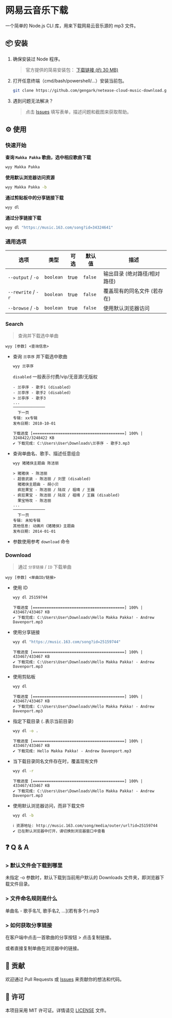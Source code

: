 # 网易云音乐下载

一个简单的 Node.js CLI 库，用来下载网易云音乐源的 mp3 文件。

## 📦 安装

1. 确保安装过 Node 程序。

   > 官方提供的简易安装包： [下载链接 (约 30 MB)][node-url]

2. 打开任意终端（cmd/bash/powershell/...）安装当前包。

    ```bash
    git clone https://github.com/gengark/netease-cloud-music-download.git && cd netease-cloud-music-download && npm run install && npm link
    ```

3. 遇到问题无法解决？

   > 点击 [Issues][issues-url] 填写表单，描述问题和截图来获取帮助。

## ⚙️ 使用

### 快速开始

**查询 `Makka Pakka` 歌曲，选中相应歌曲下载**

```bash
wyy Makka Pakka
```

**使用默认浏览器访问资源**

```bash
wyy Makka Pakka -b
```

**通过剪贴板中的分享链接下载**

```bash
wyy dl
```

**通过分享链接下载**

```bash
wyy dl "https://music.163.com/song?id=34324641"
```

### 通用选项

| 选项                 | 类型        | 可选   | 默认值     | 描述               |
|--------------------|-----------|------|---------|------------------|
| `--output` / `-o`  | `boolean` | true | `false` | 输出目录 (绝对路径/相对路径) |
| `--rewrite` / `-r` | `boolean` | true | `false` | 覆盖现有的同名文件 (若存在)  |
| `--browse` / `-b`  | `boolean` | true | `false` | 使用默认浏览器访问        |

### Search

> 查询并下载选中单曲

```
wyy [参数] <查询信息>
```

- 查询 `兰亭序` 并下载选中歌曲

  ```bash
  wyy 兰亭序
  ```

  `disabled` 一般表示付费/vip/无音源/无版权

  ```
  - 兰亭序 - 歌手1 (disabled)
  - 兰亭序 - 歌手2 (disabled)
  > 兰亭序 - 歌手3
  ...
  ──────────────
    下一页
  专辑: xx专辑
  发布日期: 2010-10-01
  ```

  ```
  下载进度 [========================================] 100% | 3248422/3248422 KB
  ✔ 下载完成: C:\Users\User\Downloads\兰亭序 - 歌手3.mp3
  ```

- 查询单曲名、歌手、描述任意组合

  ```bash
  wyy 猪猪侠主题曲 陈洁丽
  ```

  ```
  > 猪猪侠 - 陈洁丽
  - 超兽武装 - 陈洁丽 / 刘罡 (disabled)
    猪猪侠主题曲 - 胡小贝
    疯狂果宝 - 陈洁丽 / 陆双 / 祖晴 / 王巍
  - 疯狂果宝 - 陈洁丽 / 陆双 / 祖晴 / 王巍 (disabled)
    果宝特攻 - 陈洁丽
  ...
  ──────────────
    下一页
  专辑: 未知专辑
  其他信息: 动画片《猪猪侠》主题曲
  发布日期: 2014-01-01
  ```

- 参数使用参考 `download` 命令

### Download

> 通过 `分享链接` / `ID` 下载单曲

```
wyy [参数] <单曲ID/链接>
```

- 使用 ID

  ```bash
  wyy dl 25159744
  ```

  ```
  下载进度 [========================================] 100% | 433467/433467 KB
  ✔ 下载完成: C:\Users\User\Downloads\Hello Makka Pakka! - Andrew Davenport.mp3
  ```

- 使用分享链接

  ```bash
  wyy dl "https://music.163.com/song?id=25159744"
  ```

  ```
  下载进度 [========================================] 100% | 433467/433467 KB
  ✔ 下载完成: C:\Users\User\Downloads\Hello Makka Pakka! - Andrew Davenport.mp3
  ```

- 使用剪贴板

  ```bash
  wyy dl
  ```

  ```
  下载进度 [========================================] 100% | 433467/433467 KB
  ✔ 下载完成: C:\Users\User\Downloads\Hello Makka Pakka! - Andrew Davenport.mp3
  ```

- 指定下载目录 (`.`表示当前目录)

  ```bash
  wyy dl -o .
  ```

  ```
  下载进度 [========================================] 100% | 433467/433467 KB
  ✔ 下载完成: Hello Makka Pakka! - Andrew Davenport.mp3
  ```

- 当下载目录同名文件存在时，覆盖现有文件

  ```bash
  wyy dl -r
  ```

  ```
  下载进度 [========================================] 100% | 433467/433467 KB
  ✔ 下载完成: C:\Users\User\Downloads\Hello Makka Pakka! - Andrew Davenport.mp3
  ```

- 使用默认浏览器访问，而非下载文件

  ```bash
  wyy dl -b
  ```

  ```
  ℹ 资源地址: http://music.163.com/song/media/outer/url?id=25159744
  ✔ 已在默认浏览器中打开，请切换到浏览器窗口中查看
  ```

## ❓ Q & A

### \> 默认文件会下载到哪里

未指定 -o 参数时，默认下载到当前用户默认的 Downloads 文件夹，即浏览器下载文件目录。

### \> 文件命名规则是什么

单曲名 - 歌手名1\[, 歌手名2, ...\](若有多个).mp3

### \> 如何获取分享链接

在客户端中点击一首歌曲的分享按钮 > 点击复制链接。

或者直接复制单曲在浏览器中的链接。

## 🤝 贡献

欢迎通过 Pull Requests 或 [Issues][issues-url] 来贡献你的想法和代码。

## 📄 许可

本项目采用 MIT 许可证。详情请见 [LICENSE][license-url] 文件。

[node-url]: https://nodejs.org/zh-cn/download/prebuilt-installer

[issues-url]: https://github.com/gengark/netease-cloud-music-download/issues

[license-url]: LICENSE
